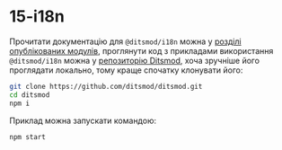# 15-i18n

Прочитати документацію для `@ditsmod/i18n` можна у [розділі опублікованих модулів][1], проглянути код з прикладами використання `@ditsmod/i18n` можна у [репозиторію Ditsmod][2], хоча зручніше його проглядати локально, тому краще спочатку клонувати його:

```bash
git clone https://github.com/ditsmod/ditsmod.git
cd ditsmod
npm i
```

Приклад можна запускати командою:

```bash
npm start
```

[1]: /native-modules/i18n
[2]: https://github.com/ditsmod/ditsmod/tree/main/examples/15-i18n
